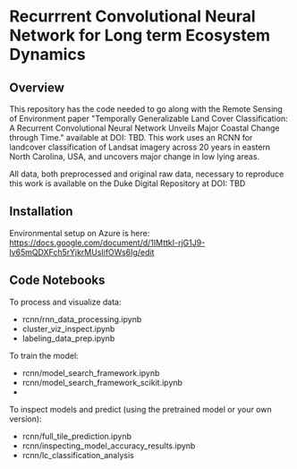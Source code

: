 # Recurrrent Convolutional Neural Network for Long term Ecosystem Dynamics

## Overview

This repository has the code needed to go along with the Remote Sensing of Environment paper "Temporally Generalizable Land Cover Classification: A Recurrent Convolutional Neural Network Unveils Major Coastal Change through Time." available at DOI: TBD. This work uses an RCNN for landcover classification of Landsat imagery across 20 years in eastern North Carolina, USA, and uncovers major change in low lying areas.

All data, both preprocessed and original raw data, necessary to reproduce this work is available on the Duke Digital Repository at DOI: TBD

## Installation

Environmental setup on Azure is here: https://docs.google.com/document/d/1IMttkI-rjG1J9-lv65mQDXFch5rYjkrMUsIifOWs6Ig/edit

## Code Notebooks

To process and visualize data:
* rcnn/rnn_data_processing.ipynb
* cluster_viz_inspect.ipynb
* labeling_data_prep.ipynb

To train the model:
* rcnn/model_search_framework.ipynb
* rcnn/model_search_framework_scikit.ipynb
* 

To inspect models and predict (using the pretrained model or your own version):
* rcnn/full_tile_prediction.ipynb
* rcnn/inspecting_model_accuracy_results.ipynb
* rcnn/lc_classification_analysis


